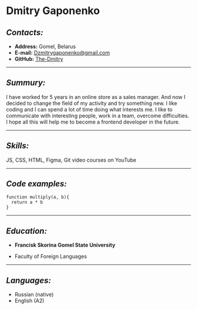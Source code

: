 # **Dmitry Gaponenko**
## *Contacts:*

* **Address:** Gomel, Belarus
* **E-mail:** Dzmitrygaponenko@gmail.com
* **GitHub:** [The-Dmitry](https://github.com/The-Dmitry)
---

## *Summury:*
I have worked for 5 years in an online store as a sales manager. And now I decided to change the field of my activity and try something new. I like coding and I can spend a lot of time doing what interests me. I like to communicate with interesting people, work in a team, overcome difficulties. I hope all this will help me to become a frontend developer in the future.

---

## *Skills:*
JS, CSS, HTML, Figma, Git video courses on YouTube

---
## *Code examples:*
```
function multiply(a, b){
  return a * b
}
```

---
## *Education:*
* __Francisk Skorina Gomel State University__
+ Faculty of Foreign Languages
---
## *Languages:*
* Russian (native)
* English (A2)